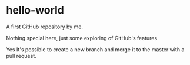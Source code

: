 # hello-world
A first GitHub repository by me.

Nothing special here, just some exploring of GitHub's features

Yes It's possible to create a new branch and merge it to the master with a pull request.
